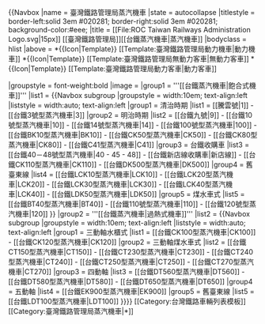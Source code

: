 {{Navbox
|name = 臺灣鐵路管理局蒸汽機車
|state = autocollapse
|titlestyle = border-left:solid 3em #020281; border-right:solid 3em #020281; background-color:#eee;
|title = [[File:ROC Taiwan Railways Administration Logo.svg|15px]] [[臺灣鐵路管理局]][[台鐵蒸汽機車|蒸汽機車]]
|bodyclass = hlist
|above =
*{{Icon|Template}} [[Template:臺灣鐵路管理局動力機車|動力機車]]
*{{Icon|Template}} [[Template:臺灣鐵路管理局無動力客車|無動力客車]]
*{{Icon|Template}} [[Template:臺灣鐵路管理局動力客車|動力客車]]

|groupstyle =  font-weight:bold
|image = 
|group1 = '''[[台鐵蒸汽機車|飽合式機車]]'''
|list1 = {{Navbox subgroup
 |groupstyle = width:10em; text-align:left
 |liststyle = width:auto; text-align:left
 |group1 = 清治時期
 |list1 = [[騰雲號|1]] - [[台鐵3號型蒸汽機車|3]]
 |group2 = 明治時期
 |list2 = [[台鐵九號|9]] - [[台鐵10號型蒸汽機車|10]] - [[台鐵14號型蒸汽機車|14]] - [[台鐵100號型蒸汽機車|100]] - [[台鐵BK10型蒸汽機車|BK10]] - [[台鐵CK50型蒸汽機車|CK50]] - [[台鐵CK80型蒸汽機車|CK80]] - [[台鐵C41型蒸汽機車|C41]]
 |group3 = 台鐵收購車
 |list3 = [[台鐵40－48號型蒸汽機車|40 - 45 - 48]] - [[台鐵新店線收購車|新店線]] - [[台鐵CK110型蒸汽機車|CK110]] - [[台鐵DK500型蒸汽機車|DK500]]
 |group4 = 舊臺東線
 |list4 = [[台鐵LCK10型蒸汽機車|LCK10]] - [[台鐵LCK20型蒸汽機車|LCK20]] - [[台鐵LCK30型蒸汽機車|LCK30]] - [[台鐵LCK40型蒸汽機車|LCK40]] - [[台鐵LDK50型蒸汽機車|LDK50]]
 |group5 = 煤水車式
 |list5 = [[台鐵BT40型蒸汽機車|BT40]] - [[台鐵110號型蒸汽機車|110]] - [[台鐵120號型蒸汽機車|120]]
}}
|group2 = '''[[台鐵蒸汽機車|過熱式機車]]'''
|list2 = {{Navbox subgroup
 |groupstyle = width:10em; text-align:left
 |liststyle = width:auto; text-align:left
 |group1 = 三動軸水櫃式
 |list1 = [[台鐵CK100型蒸汽機車|CK100]] - [[台鐵CK120型蒸汽機車|CK120]]
 |group2 = 三動軸煤水車式
 |list2 = [[台鐵CT150型蒸汽機車|CT150]] - [[台鐵CT230型蒸汽機車|CT230]] - [[台鐵CT240型蒸汽機車|CT240]] - [[台鐵CT250型蒸汽機車|CT250]] - [[台鐵CT270型蒸汽機車|CT270]]
 |group3 = 四動軸
 |list3 = [[台鐵DT560型蒸汽機車|DT560]] - [[台鐵DT580型蒸汽機車|DT580]] - [[台鐵DT650型蒸汽機車|DT650]] 
 |group4 = 五動軸
 |list4 = [[台鐵EK900型蒸汽機車|EK900]]
 |group5 = 舊臺東線
 |list5 = [[台鐵LDT100型蒸汽機車|LDT100]]
}}}}
<noinclude>
[[Category:台灣鐵路車輛列表模板]]
[[Category:臺灣鐵路管理局蒸汽機車|*]]
</noinclude>